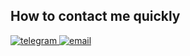 <h2>How to contact me quickly</h2>
<div align="left">   
    <a href="https://t.me/BFG1OOOO" target="_blank">
        <img src=https://img.shields.io/badge/Telegram-%23191919.svg?style=for-the-badge&logo=telegram&logoColor=white alt=telegram />
    </a>
    <a href="mailto:NikolayP@live.com" target="_blank">
        <img src=https://img.shields.io/badge/EMail-%23191919.svg?style=for-the-badge&logo=Mailgun&logoColor=blue alt=email />
    </a>
</div>
